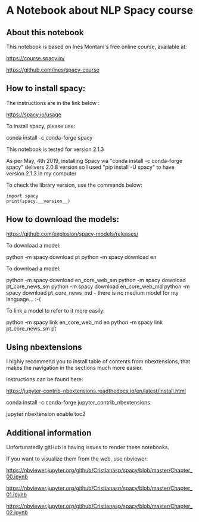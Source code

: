 # A Notebook about NLP Spacy course

## About this notebook

This notebook is based on Ines Montani's free online course, available at:

https://course.spacy.io/

https://github.com/ines/spacy-course

## How to install spacy:

The instructions are in the link below :

https://spacy.io/usage

To install spacy, please use:

conda install -c conda-forge spacy

This notebook is tested for version 2.1.3

As per May, 4th 2019, installing Spacy via "conda install -c conda-forge spacy" delivers 2.0.8 version so I used "pip install -U spacy" to have version 2.1.3 in my computer

To check the library version, use the commands below:

<pre><code>import spacy
print(spacy.__version__)
</code></pre>



## How to download the models:

https://github.com/explosion/spacy-models/releases/

To download a model:

python -m spacy download pt
python -m spacy download en

To download a model:

python -m spacy download en_core_web_sm
python -m spacy download pt_core_news_sm
python -m spacy download en_core_web_md
python -m spacy download pt_core_news_md - there is no medium model for my language... :-(

To link a model to refer to it more easily:

python -m spacy link en_core_web_md en
python -m spacy link pt_core_news_sm pt


## Using nbextensions

I highly recommend you to install table of contents from nbextensions, that makes the navigation in the sections much more easier.

Instructions can be found here:

https://jupyter-contrib-nbextensions.readthedocs.io/en/latest/install.html

conda install -c conda-forge jupyter_contrib_nbextensions

jupyter nbextension enable toc2

## Additional information

Unfortunatedly gitHub is having issues to render these notebooks.

If you want to visualize them from the web, use nbviewer:

https://nbviewer.jupyter.org/github/Cristianasp/spacy/blob/master/Chapter_00.ipynb

https://nbviewer.jupyter.org/github/Cristianasp/spacy/blob/master/Chapter_01.ipynb

https://nbviewer.jupyter.org/github/Cristianasp/spacy/blob/master/Chapter_02.ipynb

